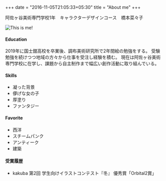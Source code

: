 +++
date = "2016-11-05T21:05:33+05:30"
title = "About me"
+++

阿佐ヶ谷美術専門学校1年　キャラクターデザインコース　橋本菜々子

![This is me!][1]

#### Education

2019年に国士舘高校を卒業後、調布美術研究所で2年間絵の勉強をする。
受験勉強を続けつつ地域の方々から仕事を受注し経験を積む。
現在は阿佐ヶ谷美術専門学校に在学し、課題から自主制作まで幅広い創作活動に取り組んでいる。

#### Skills

- 凝った背景
- 儚げな女の子
- 厚塗り
- ファンタジー

#### Favorite

- 西洋
- スチームパンク
- アンティーク
- 建築

#### 受賞履歴

- kakuba 第2回 学生向けイラストコンテスト『冬』 優秀賞「Orbital2賞」

[1]: /img/fukuberururu.jpg

